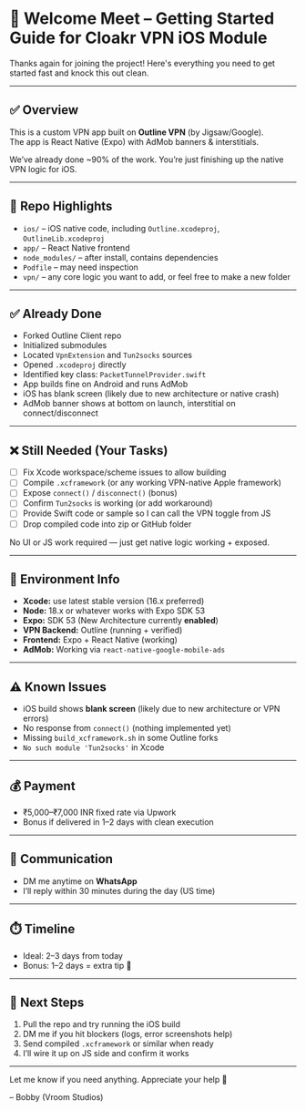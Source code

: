 # 👋 Welcome Meet – Getting Started Guide for Cloakr VPN iOS Module

Thanks again for joining the project! Here's everything you need to get started fast and knock this out clean.

---

## ✅ Overview

This is a custom VPN app built on **Outline VPN** (by Jigsaw/Google).  
The app is React Native (Expo) with AdMob banners & interstitials.

We’ve already done ~90% of the work. You’re just finishing up the native VPN logic for iOS.

---

## 📁 Repo Highlights

- `ios/` – iOS native code, including `Outline.xcodeproj`, `OutlineLib.xcodeproj`
- `app/` – React Native frontend
- `node_modules/` – after install, contains dependencies
- `Podfile` – may need inspection
- `vpn/` – any core logic you want to add, or feel free to make a new folder

---

## ✅ Already Done

- Forked Outline Client repo  
- Initialized submodules  
- Located `VpnExtension` and `Tun2socks` sources  
- Opened `.xcodeproj` directly  
- Identified key class: `PacketTunnelProvider.swift`  
- App builds fine on Android and runs AdMob  
- iOS has blank screen (likely due to new architecture or native crash)  
- AdMob banner shows at bottom on launch, interstitial on connect/disconnect

---

## ❌ Still Needed (Your Tasks)

- [ ] Fix Xcode workspace/scheme issues to allow building  
- [ ] Compile `.xcframework` (or any working VPN-native Apple framework)  
- [ ] Expose `connect()` / `disconnect()` (bonus)  
- [ ] Confirm `Tun2socks` is working (or add workaround)  
- [ ] Provide Swift code or sample so I can call the VPN toggle from JS  
- [ ] Drop compiled code into zip or GitHub folder

No UI or JS work required — just get native logic working + exposed.

---

## 🧪 Environment Info

- **Xcode:** use latest stable version (16.x preferred)
- **Node:** 18.x or whatever works with Expo SDK 53
- **Expo:** SDK 53 (New Architecture currently **enabled**)
- **VPN Backend:** Outline (running + verified)
- **Frontend:** Expo + React Native (working)
- **AdMob:** Working via `react-native-google-mobile-ads`

---

## ⚠️ Known Issues

- iOS build shows **blank screen** (likely due to new architecture or VPN errors)
- No response from `connect()` (nothing implemented yet)
- Missing `build_xcframework.sh` in some Outline forks
- `No such module 'Tun2socks'` in Xcode

---

## 💰 Payment

- ₹5,000–₹7,000 INR fixed rate via Upwork
- Bonus if delivered in 1–2 days with clean execution

---

## 🤝 Communication

- DM me anytime on **WhatsApp**
- I’ll reply within 30 minutes during the day (US time)

---

## ⏱️ Timeline

- Ideal: 2–3 days from today  
- Bonus: 1–2 days = extra tip 🎁

---

## 🔁 Next Steps

1. Pull the repo and try running the iOS build  
2. DM me if you hit blockers (logs, error screenshots help)  
3. Send compiled `.xcframework` or similar when ready  
4. I’ll wire it up on JS side and confirm it works

---

Let me know if you need anything. Appreciate your help 🙏

– Bobby (Vroom Studios)
